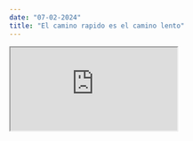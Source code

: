 ```yaml
---
date: "07-02-2024"
title: "El camino rapido es el camino lento"
---
```

<iframe src="https://www.youtube.com/embed/NH8rswNLX9w" allowfullscreen></iframe>

